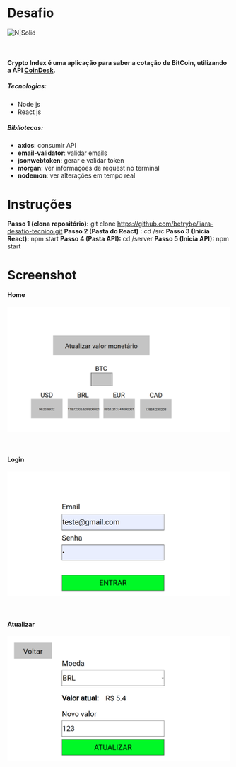 # Desafio 
![N|Solid](https://uploads-ssl.webflow.com/5dbd9ce75ad64f24b67f0932/5dbdd9165ad64f5e29811c52_BRAND3.png)

&nbsp; 

#### Crypto Index é uma aplicação para saber a cotação de BitCoin, utilizando a API  [CoinDesk](https://www.coindesk.com/coindesk-api).
##### Tecnologias:
  - Node js
  - React js

##### Bibliotecas:
- **axios**: consumir API
- **email-validator**: validar emails
- **jsonwebtoken**: gerar e validar token
- **morgan**: ver informações de request no terminal
- **nodemon**: ver alterações em tempo real
&nbsp; 
# Instruções
**Passo 1 (clona repositório):** git clone https://github.com/betrybe/liara-desafio-tecnico.git
**Passo 2 (Pasta do React) :** cd /src
**Passo 3 (Inicia React):** npm start
**Passo 4 (Pasta API):** cd /server
**Passo 5 (Inicia API):** npm start
&nbsp; 
# Screenshot
#### Home
![N|Solid](https://github.com/liara987/desafio-trybe/blob/master/screenshot/home.png)

&nbsp; 
#### Login
![N|Solid](https://github.com/liara987/desafio-trybe/blob/master/screenshot/login.png)

&nbsp; 
#### Atualizar
![N|Solid](https://github.com/liara987/desafio-trybe/blob/master/screenshot/atualizar.png)


